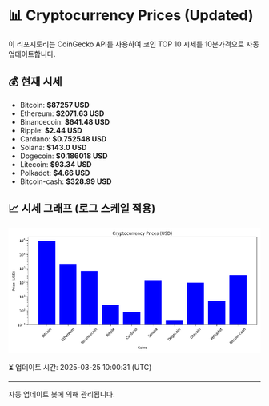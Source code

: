 
# 📊 Cryptocurrency Prices (Updated)

이 리포지토리는 CoinGecko API를 사용하여 코인 TOP 10 시세를 10분가격으로 자동 업데이트합니다.

## 💰 현재 시세
- Bitcoin: **$87257 USD**
- Ethereum: **$2071.63 USD**
- Binancecoin: **$641.48 USD**
- Ripple: **$2.44 USD**
- Cardano: **$0.752548 USD**
- Solana: **$143.0 USD**
- Dogecoin: **$0.186018 USD**
- Litecoin: **$93.34 USD**
- Polkadot: **$4.66 USD**
- Bitcoin-cash: **$328.99 USD**

## 📈 시세 그래프 (로그 스케일 적용)
![Crypto Prices](crypto_prices.png)

⏳ 업데이트 시간: 2025-03-25 10:00:31 (UTC)

---
자동 업데이트 봇에 의해 관리됩니다.
